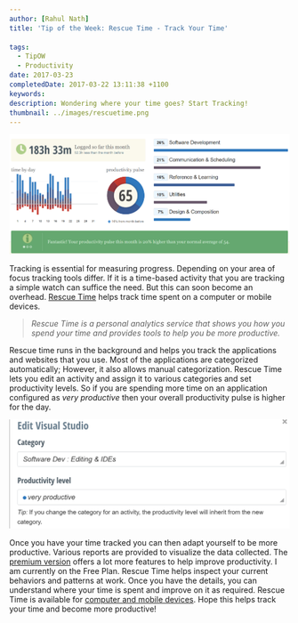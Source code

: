 ```yaml
---
author: [Rahul Nath]
title: 'Tip of the Week: Rescue Time - Track Your Time'
  
tags:
  - TipOW
  - Productivity
date: 2017-03-23
completedDate: 2017-03-22 13:11:38 +1100
keywords:
description: Wondering where your time goes? Start Tracking!
thumbnail: ../images/rescuetime.png
---
```


<img alt="Rescue Time - My dashboard for March,2017" src="../images/rescuetime.png" />

Tracking is essential for measuring progress. Depending on your area of focus tracking tools differ. If it is a time-based activity that you are tracking a simple watch can suffice the need. But this can soon become an overhead. [Rescue Time](https://www.rescuetime.com/) helps track time spent on a computer or mobile devices.

> _Rescue Time is a personal analytics service that shows you how you spend your time and provides tools to help you be more productive._

Rescue time runs in the background and helps you track the applications and websites that you use. Most of the applications are categorized automatically; However, it also allows manual categorization. Rescue Time lets you edit an activity and assign it to various categories and set productivity levels. So if you are spending more time on an application configured as _very productive_ then your overall productivity pulse is higher for the day.

<img alt="Rescue Time - Edit Activity" src="../images/rescuetime_edit_activity.png" />

Once you have your time tracked you can then adapt yourself to be more productive. Various reports are provided to visualize the data collected. The [premium version](https://www.rescuetime.com/rescuetime-pro) offers a lot more features to help improve productivity. I am currently on the Free Plan. Rescue Time helps inspect your current behaviors and patterns at work. Once you have the details, you can understand where your time is spent and improve on it as required. Rescue Time is available for [computer and mobile devices](https://www.rescuetime.com/get_rescuetime). Hope this helps track your time and become more productive!
